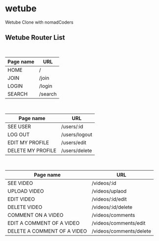 # wetube
Wetube Clone with nomadCoders


## Wetube Router List

<br />

|Page name                   | URL                     |
|----------------------------|-------------------------|
|HOME                        | /                       |
|JOIN                        | /join                   |
|LOGIN                       | /login                  |
|SEARCH                      | /search                 |

<br />

|Page name                   | URL                     |
|----------------------------|-------------------------|
|SEE USER                    | /users/:id              |
|LOG OUT                     | /users/logout           |
|EDIT MY PROFILE             | /users/edit             |
|DELETE MY PROFILE           | /users/delete           |

<br />

|Page name                   | URL                     |
|----------------------------|-------------------------|
|SEE VIDEO                   | /videos/:id             |
|UPLOAD VIDEO                | /videos/uplaod          |
|EDIT VIDEO                  | /videos/:id/edit        |
|DELETE VIDEO                | /videos/:id/delete      |
|COMMENT ON A VIDEO          | /videos/comments        |
|EDIT A COMMENT OF A VIDEO   | /videos/comments/edit   |
|DELETE A COMMENT OF A VIDEO | /videos/comments/delete |


